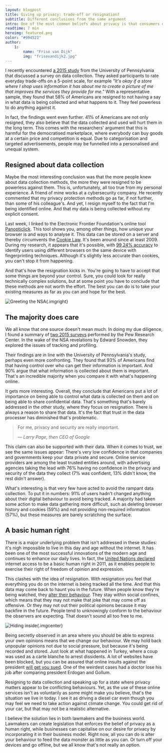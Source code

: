 ```yaml
---
layout: blogpost
title: Giving up privacy: trade-off or resignation?
subtitle: Different conclusions from the same argument
intro: One of the most common beliefs about privacy is that consumers don't care for it. They don't mind the data collection and aren't worried about what's done with it. To them, the trade-off of giving up privacy in exchange for personalised services is either a neutral or a good thing. But do they really think that? Research point in a radically different direction.
readtime: 7 min
heroimg: featured.png
color: "#994523"
author:
    1:
        name: "Friso van Dijk"
        img: "frisovandijk2.jpg"
---
```


I recently encountered <a href="https://www.asc.upenn.edu/sites/default/files/TradeoffFallacy_0.pdf" target="_blank">a 2015 study</a> from the University of Pennsylvania that discussed a survey on data collection. They asked participants to rate everyday trade-offs on a 5-point scale, for example *"It's okay if a store where I shop uses information it has about me to create a picture of me that improves the services they provide for me."* With a representative sample, they found that 58% of Americans are resigned to not having a say in what data is being collected and what happens to it. They feel powerless to do anything against it.

In fact, the findings went even further. 41% of Americans are not only resigned, they also believe that the data collected and used will hurt them in the long term. This comes with the researchers' argument that this is harmful for the democratised marketplace, where everybody can buy goods at a certain price and competition is equal. Due to categorisation and targeted advertisements, people may be funnelled into a personalised and unequal system.

## Resigned about data collection

Maybe the most interesting conclusion was that the more people knew about data collection methods, the more they were resigned to be powerless against them. This is, unfortunately, all too true from my personal experience. A friend of mine works at a cybersecurity company. He recently commented that my privacy protection methods go as far, if not further, than some of his colleague's. And yet, I resign myself to the fact that I'm being identified online. And that my data is being collected without my explicit consent.

Last week, I linked to the Electronic Frontier Foundation's online tool <a href="https://panopticlick.eff.org/" target="_blank">Panopticlick</a>. This tool shows you, among other things, how unique your browser is and ways to analyse it. This data can be stored on a server and thereby circumvents the <a href="https://www.twentyoftime.com/dead-european-cookie-law" target="_blank">Cookie Law</a>. It's been around since at least 2009. During my research, it appears that it's possible, with <a href="http://yinzhicao.org/TrackingFree/crossbrowsertracking_NDSS17.pdf" target="_blank">99,24% accuracy</a> to identify users using different browsers on the same device with fingerprinting techniques. Although it's slightly less accurate than cookies, you can't stop it from happening.

And that's how the resignation kicks in. You're going to have to accept that some things are beyond your control. Sure, you could look for really technically complex solutions, but at some point you have to conclude that these methods are not worth the effort. The best you can do is to take your existing measures as far as you can and hope for the best.

![Greeting the NSA](resignation2.png){.imgright}

## The majority does care

We all know that one source doesn't mean much. In doing my due diligence, I found a summary of <a href="http://www.pewinternet.org/2015/05/20/americans-attitudes-about-privacy-security-and-surveillance/" target="_blank">two 2015 surveys</a> performed by the Pew Research Center. In the wake of the NSA revelations by Edward Snowden, they explored the issues of tracking and profiling.

Their findings are in line with the University of Pennsylvania's study, perhaps even more confronting. They found that 93% of Americans find that having control over who can get their information is important. And 90% argue that what information is collected about them is important. That's an incredible majority when you compare it with what's happening online.

It gets more interesting. Overall, they conclude that Americans put a lot of importance on being able to control what data is collected on them and on being able to share confidential data. That's something that's barely addressed in the other study, where they focus on resignation. There is always a reason to share that data. It's the fact that trust in the data processer has diminished that's problematic.

<blockquote class="right">
    <p>
        For me, privacy and security are really important.
    </p>
    <p>
        <cite>&mdash; Larry Page, then CEO of Google</cite>
    </p>
</blockquote>

This claim can also be supported with their data. When it comes to trust, we see the same issues appear: There's very low confidence in that companies and governments keep your data private and secure. Online service providers are among the least trusted entities around, with advertising agencies taking the lead with 76% having no confidence in the privacy and security of the data they collect (7% was confident, 13% didn't know, the rest didn't answer).

What's interesting is that very few have acted to avoid the rampant data collection. To put it in numbers: 91% of users hadn't changed anything about their digital behaviour to avoid being tracked. A majority had taken some action to make data gathering more difficult, such as deleting browser history and cookies (59%) and not providing non-required information (57%), but these measures are barely scratching the surface.

## A basic human right

There is a major underlying problem that isn't addressed in these studies: it's nigh impossible to live in this day and age without the internet. It has been one of the most successful innovations of the modern age and continues to enhance our daily lives. In fact, the <a href="http://www2.ohchr.org/english/bodies/hrcouncil/docs/17session/A.HRC.17.27_en.pdf" target="_blank">United Nations declared</a> internet access to be a basic human right in 2011, as it enables people to exercise their right of freedom of opinion and expression.

This clashes with the idea of resignation. With resignation you feel that everything you do on the internet is being tracked all the time. And that this data may come back to haunt you in the future. When people know they're being watched, they <a href="https://www.goodtherapy.org/blog/watch-out-psychological-effects-of-mass-surveillance-0910137" target="_blank">alter their behaviour</a>. They stay within social confines, which means that they may not make that joke that may come off as offensive. Or they may not out their political opinions because it may backfire in the future. People tend to unknowingly conform to the behaviour the observers are expecting. That doesn't sound all too free to me.

![Hiding inside](resignation1.png){.imgcenter}

Being secretly observed in an area where you should be able to express your own opinions means that we change our behaviour. We may hold back unpopular opinions not due to social pressure, but because it's being recorded and stored. Just look at what happened in Turkey, where a coup was used as a carte blanche to arrest dissidents. A lot of websites have been blocked, but you can be assured that online insults against the president <a href="https://www.nytimes.com/2016/03/03/world/europe/crackdown-dissent-turkey-insults-recep-tayyip-erdogan.html" target="_blank">will get you sued</a>. One of the weirdest cases had a doctor lose his job after comparing president Erdogan and Gollum.

Resigning to data collection and speaking up for a state where privacy matters appear to be conflicting behaviours. Yet, as the use of these online services isn't as voluntarily as some might make you believe, that's the situation we live in today. I see it as driving a diesel car even though you may feel we need to take action against climate change. You could get rid of your car, but that may not be a realistic alternative.

I believe the solution lies in both lawmakers and the business world. Lawmakers can create legislation that enforces the belief of privacy as a human right, while businesses can capitalise on our desire for privacy by incorporating it in their business model. Right now, all you can do is alter your behaviour to feed the data monster as little as you can. Or turn off your devices and go offline, but we all know that's not really an option.